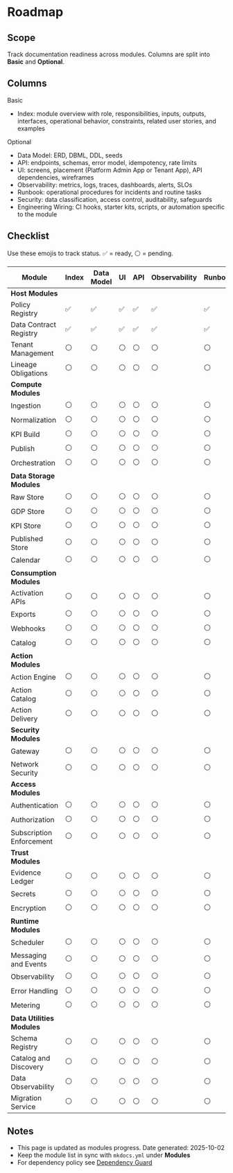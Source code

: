 # Roadmap

## Scope
Track documentation readiness across modules. Columns are split into **Basic** and **Optional**.

## Columns
Basic
- Index: module overview with role, responsibilities, inputs, outputs, interfaces, operational behavior, constraints, related user stories, and examples

Optional
- Data Model: ERD, DBML, DDL, seeds
- API: endpoints, schemas, error model, idempotency, rate limits
- UI: screens, placement (Platform Admin App or Tenant App), API dependencies, wireframes
- Observability: metrics, logs, traces, dashboards, alerts, SLOs
- Runbook: operational procedures for incidents and routine tasks
- Security: data classification, access control, auditability, safeguards
- Engineering Wiring: CI hooks, starter kits, scripts, or automation specific to the module

## Checklist
Use these emojis to track status. ✅ = ready, ⚪ = pending.

| Module                     | Index | Data Model | UI | API | Observability | Runbook | Security |
|----------------------------|-------|------------|----|-----|---------------|---------|----------|
| **Host Modules**           |       |            |    |     |               |         |          |
| Policy Registry            | ✅     | ✅          | ✅  | ✅   | ✅             | ✅       | ✅        |
| Data Contract Registry     | ✅     | ✅          | ✅  | ✅   | ✅             | ✅       | ✅        |
| Tenant Management          | ⚪     | ⚪          | ⚪  | ⚪   | ⚪             | ⚪       | ⚪        |
| Lineage Obligations        | ⚪     | ⚪          | ⚪  | ⚪   | ⚪             | ⚪       | ⚪        |
| **Compute Modules**        |       |            |    |     |               |         |          |
| Ingestion                  | ⚪     | ⚪          | ⚪  | ⚪   | ⚪             | ⚪       | ⚪        |
| Normalization              | ⚪     | ⚪          | ⚪  | ⚪   | ⚪             | ⚪       | ⚪        |
| KPI Build                  | ⚪     | ⚪          | ⚪  | ⚪   | ⚪             | ⚪       | ⚪        |
| Publish                    | ⚪     | ⚪          | ⚪  | ⚪   | ⚪             | ⚪       | ⚪        |
| Orchestration              | ⚪     | ⚪          | ⚪  | ⚪   | ⚪             | ⚪       | ⚪        |
| **Data Storage Modules**   |       |            |    |     |               |         |          |
| Raw Store                  | ⚪     | ⚪          | ⚪  | ⚪   | ⚪             | ⚪       | ⚪        |
| GDP Store                  | ⚪     | ⚪          | ⚪  | ⚪   | ⚪             | ⚪       | ⚪        |
| KPI Store                  | ⚪     | ⚪          | ⚪  | ⚪   | ⚪             | ⚪       | ⚪        |
| Published Store            | ⚪     | ⚪          | ⚪  | ⚪   | ⚪             | ⚪       | ⚪        |
| Calendar                   | ⚪     | ⚪          | ⚪  | ⚪   | ⚪             | ⚪       | ⚪        |
| **Consumption Modules**    |       |            |    |     |               |         |          |
| Activation APIs            | ⚪     | ⚪          | ⚪  | ⚪   | ⚪             | ⚪       | ⚪        |
| Exports                    | ⚪     | ⚪          | ⚪  | ⚪   | ⚪             | ⚪       | ⚪        |
| Webhooks                   | ⚪     | ⚪          | ⚪  | ⚪   | ⚪             | ⚪       | ⚪        |
| Catalog                    | ⚪     | ⚪          | ⚪  | ⚪   | ⚪             | ⚪       | ⚪        |
| **Action Modules**         |       |            |    |     |               |         |          |
| Action Engine              | ⚪     | ⚪          | ⚪  | ⚪   | ⚪             | ⚪       | ⚪        |
| Action Catalog             | ⚪     | ⚪          | ⚪  | ⚪   | ⚪             | ⚪       | ⚪        |
| Action Delivery            | ⚪     | ⚪          | ⚪  | ⚪   | ⚪             | ⚪       | ⚪        |
| **Security Modules**       |       |            |    |     |               |         |          |
| Gateway                    | ⚪     | ⚪          | ⚪  | ⚪   | ⚪             | ⚪       | ⚪        |
| Network Security           | ⚪     | ⚪          | ⚪  | ⚪   | ⚪             | ⚪       | ⚪        |
| **Access Modules**         |       |            |    |     |               |         |          |
| Authentication             | ⚪     | ⚪          | ⚪  | ⚪   | ⚪             | ⚪       | ⚪        |
| Authorization              | ⚪     | ⚪          | ⚪  | ⚪   | ⚪             | ⚪       | ⚪        |
| Subscription Enforcement   | ⚪     | ⚪          | ⚪  | ⚪   | ⚪             | ⚪       | ⚪        |
| **Trust Modules**          |       |            |    |     |               |         |          |
| Evidence Ledger            | ⚪     | ⚪          | ⚪  | ⚪   | ⚪             | ⚪       | ⚪        |
| Secrets                    | ⚪     | ⚪          | ⚪  | ⚪   | ⚪             | ⚪       | ⚪        |
| Encryption                 | ⚪     | ⚪          | ⚪  | ⚪   | ⚪             | ⚪       | ⚪        |
| **Runtime Modules**        |       |            |    |     |               |         |          |
| Scheduler                  | ⚪     | ⚪          | ⚪  | ⚪   | ⚪             | ⚪       | ⚪        |
| Messaging and Events       | ⚪     | ⚪          | ⚪  | ⚪   | ⚪             | ⚪       | ⚪        |
| Observability              | ⚪     | ⚪          | ⚪  | ⚪   | ⚪             | ⚪       | ⚪        |
| Error Handling             | ⚪     | ⚪          | ⚪  | ⚪   | ⚪             | ⚪       | ⚪        |
| Metering                   | ⚪     | ⚪          | ⚪  | ⚪   | ⚪             | ⚪       | ⚪        |
| **Data Utilities Modules** |       |            |    |     |               |         |          |
| Schema Registry            | ⚪     | ⚪          | ⚪  | ⚪   | ⚪             | ⚪       | ⚪        |
| Catalog and Discovery      | ⚪     | ⚪          | ⚪  | ⚪   | ⚪             | ⚪       | ⚪        |
| Data Observability         | ⚪     | ⚪          | ⚪  | ⚪   | ⚪             | ⚪       | ⚪        |
| Migration Service          | ⚪     | ⚪          | ⚪  | ⚪   | ⚪             | ⚪       | ⚪        |

## Notes
- This page is updated as modules progress. Date generated: 2025-10-02
- Keep the module list in sync with `mkdocs.yml` under **Modules**
- For dependency policy see [Dependency Guard](../references/dependency-guard.md)
